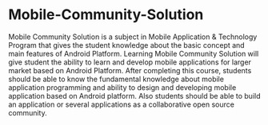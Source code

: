# Mobile-Community-Solution
Mobile Community Solution is a subject in Mobile Application &amp; Technology Program that gives the student knowledge about the basic concept and main features of Android Platform.     Learning Mobile Community Solution will give student the ability to learn and develop mobile applications for larger market based on Android Platform.     After completing this course, students should be able to know the fundamental knowledge about mobile application programming and ability to design and developing mobile application based on Android platform. Also students should be able to build an application or several applications as a collaborative open source community.
